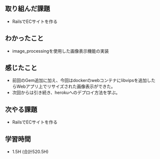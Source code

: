 ## 取り組んだ課題
- RailsでECサイトを作る
  
## わかったこと  
- image_processingを使用した画像表示機能の実装  
  
## 感じたこと  
- 前回のGem追加に加え、今回はdockerのwebコンテナにlibvipsを追加したらWebアプリ上でリサイズされた画像表示ができた。
- 次回からは引き続き、herokuへのデプロイ方法を学ぶ。

## 次やる課題  
- RailsでECサイトを作る
  
## 学習時間  
- 1.5H (合計520.5H)
